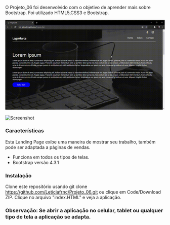 O Projeto_06 foi desenvolvido com o  objetivo de aprender mais sobre Bootstrap. Foi utilizado HTML5,CSS3 e Bootstrap. 

![Screenshot](Projeto06.gif)

![Screenshot](Projeto06Mobile.gif)


### Características
Esta Landing Page exibe uma maneira de mostrar seu trabalho, também pode ser adaptada a páginas de vendas. 
- Funciona em todos os tipos de telas.
- Bootstrap versão 4.3.1 
### Instalação 

Clone este repositório usando git clone https://github.com/Leticiafrnc/Projeto_06.git ou clique em Code/Download ZIP.
Clique no arquivo "index.HTML" e veja a aplicação.

### Observação: Se abrir a aplicação no celular, tablet ou qualquer tipo de tela a aplicação se adapta.

